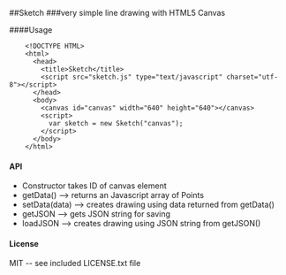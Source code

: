 ##Sketch
###very simple line drawing with HTML5 Canvas

####Usage

		<!DOCTYPE HTML>
		<html>
		  <head>
			<title>Sketch</title>
			<script src="sketch.js" type="text/javascript" charset="utf-8"></script>
		  </head>
		  <body>
			<canvas id="canvas" width="640" height="640"></canvas>
			<script>
			  var sketch = new Sketch("canvas");
			</script>
		  </body>
		</html>

#### API

* Constructor takes ID of canvas element
* getData()  --> returns an Javascript array of Points
* setData(data) --> creates drawing using data returned from getData()
* getJSON --> gets JSON string for saving
* loadJSON --> creates drawing using JSON string from getJSON()

#### License
MIT -- see included LICENSE.txt file

	
